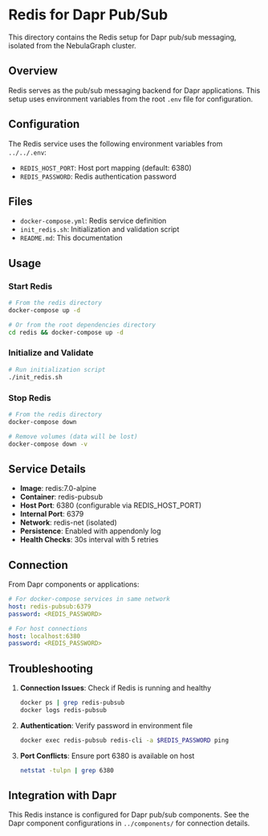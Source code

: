 # Redis for Dapr Pub/Sub

This directory contains the Redis setup for Dapr pub/sub messaging, isolated from the NebulaGraph cluster.

## Overview

Redis serves as the pub/sub messaging backend for Dapr applications. This setup uses environment variables from the root `.env` file for configuration.

## Configuration

The Redis service uses the following environment variables from `../../.env`:

- `REDIS_HOST_PORT`: Host port mapping (default: 6380)
- `REDIS_PASSWORD`: Redis authentication password

## Files

- `docker-compose.yml`: Redis service definition
- `init_redis.sh`: Initialization and validation script
- `README.md`: This documentation

## Usage

### Start Redis

```bash
# From the redis directory
docker-compose up -d

# Or from the root dependencies directory
cd redis && docker-compose up -d
```

### Initialize and Validate

```bash
# Run initialization script
./init_redis.sh
```

### Stop Redis

```bash
# From the redis directory
docker-compose down

# Remove volumes (data will be lost)
docker-compose down -v
```

## Service Details

- **Image**: redis:7.0-alpine
- **Container**: redis-pubsub
- **Host Port**: 6380 (configurable via REDIS_HOST_PORT)
- **Internal Port**: 6379
- **Network**: redis-net (isolated)
- **Persistence**: Enabled with appendonly log
- **Health Checks**: 30s interval with 5 retries

## Connection

From Dapr components or applications:

```yaml
# For docker-compose services in same network
host: redis-pubsub:6379
password: <REDIS_PASSWORD>

# For host connections
host: localhost:6380
password: <REDIS_PASSWORD>
```

## Troubleshooting

1. **Connection Issues**: Check if Redis is running and healthy
   ```bash
   docker ps | grep redis-pubsub
   docker logs redis-pubsub
   ```

2. **Authentication**: Verify password in environment file
   ```bash
   docker exec redis-pubsub redis-cli -a $REDIS_PASSWORD ping
   ```

3. **Port Conflicts**: Ensure port 6380 is available on host
   ```bash
   netstat -tulpn | grep 6380
   ```

## Integration with Dapr

This Redis instance is configured for Dapr pub/sub components. See the Dapr component configurations in `../components/` for connection details.
